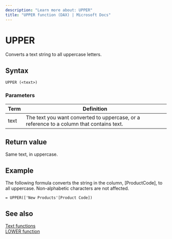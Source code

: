 ```yaml
---
description: "Learn more about: UPPER"
title: "UPPER function (DAX) | Microsoft Docs"
---
```

# UPPER

Converts a text string to all uppercase letters.  
  
## Syntax  
  
```dax
UPPER (<text>)  
```
  
### Parameters  
  
|Term|Definition|  
|--------|--------------|  
|text|The text you want converted to uppercase, or a reference to a column that contains text.|  
  
## Return value

Same text, in uppercase.  
  
## Example

The following formula converts the string in the column, [ProductCode], to all uppercase. Non-alphabetic characters are not affected.  
  
```dax
= UPPER(['New Products'[Product Code])  
```
  
## See also

[Text functions](text-functions-dax.md)  
[LOWER function](lower-function-dax.md)  
